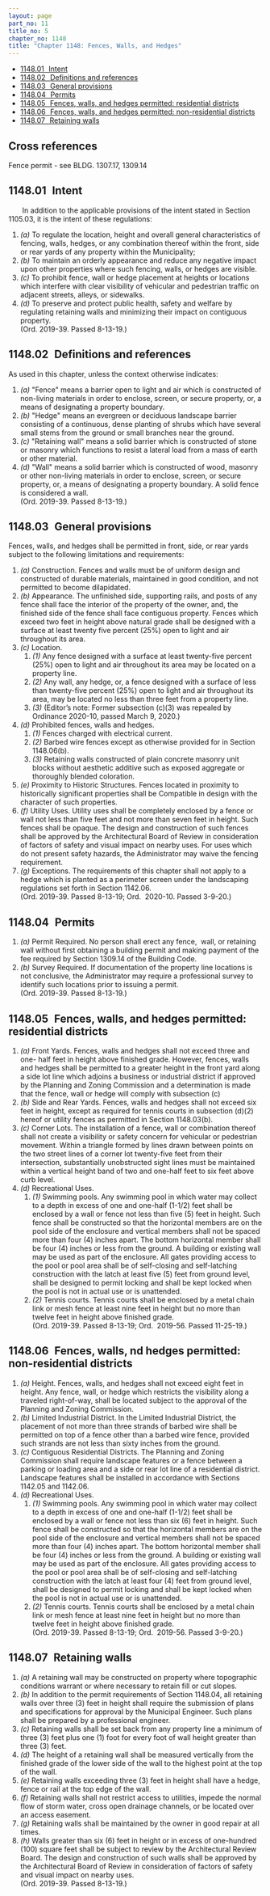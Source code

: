 ```yaml
---
layout: page
part_no: 11
title_no: 5
chapter_no: 1148
title: "Chapter 1148: Fences, Walls, and Hedges"
---
```


* [1148.01   Intent](#114801-intent)
* [1148.02   Definitions and references](#114802-definitions-and-references)
* [1148.03   General provisions](#114803-general-provisions)
* [1148.04   Permits](#114804-permits)
* [1148.05   Fences, walls, and hedges permitted: residential districts](#114805-fences-walls-and-hedges-permitted-residential-districts)
* [1148.06   Fences, walls, and hedges permitted: non-residential districts](#114806-fences-walls-and-hedges-permitted-non-residential-districts)
* [1148.07   Retaining walls](#114807-retaining-walls)

## Cross references

Fence permit - see BLDG.
1307.17,
1309.14

## 1148.01   Intent

       In addition to the applicable provisions of the intent stated in Section 1105.03, it is the intent of these regulations:

1. _(a)_ To regulate the location, height and overall general characteristics
of fencing, walls, hedges, or any combination thereof within the front, side or
rear yards of any property within the Municipality;
2. _(b)_ To maintain an orderly appearance and reduce any negative impact upon
other properties where such fencing, walls, or hedges are visible.
3. _(c)_ To prohibit fence, wall or hedge placement at heights or locations
which interfere with clear visibility of vehicular and pedestrian traffic on
adjacent streets, alleys, or sidewalks.
4. _(d)_ To preserve and protect public health, safety and welfare by
regulating retaining walls and minimizing their impact on contiguous property.  
(Ord. 2019-39. Passed 8-13-19.)

## 1148.02   Definitions and references

As used in this chapter, unless the context otherwise indicates:

1. _(a)_ "Fence" means a barrier open to light and air which is constructed of
non-living materials in order to enclose, screen, or secure property, or, a
means of designating a property boundary.
2. _(b)_ "Hedge" means an evergreen or deciduous landscape barrier consisting
of a continuous, dense planting of shrubs which have several small stems from
the ground or small branches near the ground.
3. _(c)_ "Retaining wall" means a solid barrier which is constructed of stone
or masonry which functions to resist a lateral load from a mass of earth or
other material.
4. _(d)_ "Wall" means a solid barrier which is constructed of wood, masonry or
other non-living materials in order to enclose, screen, or secure property, or,
a means of designating a property boundary. A solid fence is considered a wall.  
(Ord. 2019-39. Passed 8-13-19.)

## 1148.03   General provisions

Fences, walls, and hedges shall be permitted in front, side, or rear yards
subject to the following limitations and requirements:

1. _(a)_ Construction. Fences and walls must be of uniform design and
constructed of durable materials, maintained in good condition, and not
permitted to become dilapidated.
2. _(b)_ Appearance. The unfinished side, supporting rails, and posts of any
fence shall face the interior of the property of the owner, and, the finished
side of the fence shall face contiguous property. Fences which exceed two feet
in height above natural grade shall be designed with a surface at least twenty
five percent (25%) open to light and air throughout its area.
3. _(c)_ Location.
    1. _(1)_ Any fence designed with a surface at least twenty-five percent
(25%) open to light and air throughout its area may be located on a property
line.
    2. _(2)_ Any wall, any hedge, or, a fence designed with a surface of less
than twenty-five percent (25%) open to light and air throughout its area, may
be located no less than three feet from a property line.
    3. _(3)_ (Editor’s note: Former subsection (c)(3) was repealed by Ordinance
2020-10, passed March 9, 2020.)
4. _(d)_ Prohibited fences, walls and hedges.
    1. _(1)_ Fences charged with electrical current.
    2. _(2)_ Barbed wire fences except as otherwise provided for in Section 1148.06(b).
    3. _(3)_ Retaining walls constructed of plain concrete masonry unit blocks
without aesthetic additive such as exposed aggregate or thoroughly blended
coloration.
5. _(e)_ Proximity to Historic Structures. Fences located in proximity to
historically significant properties shall be Compatible in design with the
character of such properties.
6. _(f)_ Utility Uses. Utility uses shall be completely enclosed by a fence or
wall not less than five feet and not more than seven feet in height. Such
fences shall be opaque. The design and construction of such fences shall be
approved by the Architectural Board of Review in consideration of factors of
safety and visual impact on nearby uses. For uses which do not present safety
hazards, the Administrator may waive the fencing requirement.
7. _(g)_ Exceptions. The requirements of this chapter shall not apply to a
hedge which is planted as a perimeter screen under the landscaping regulations
set forth in Section 1142.06.  
(Ord. 2019-39. Passed 8-13-19; Ord.  2020-10. Passed 3-9-20.)

## 1148.04   Permits

1. _(a)_ Permit Required. No person shall erect any fence,  wall, or retaining
wall without first obtaining a building permit and making payment of the fee
required by Section 1309.14 of the Building Code.
2. _(b)_ Survey Required. If documentation of the property line locations is
not conclusive, the Administrator may require a professional survey to identify
such locations prior to issuing a permit.  
(Ord. 2019-39. Passed 8-13-19.)

## 1148.05   Fences, walls, and hedges permitted:  residential districts

1. _(a)_ Front Yards. Fences, walls and hedges shall not exceed three and one-
half feet in height above finished grade. However, fences, walls and hedges
shall be permitted to a greater height in the front yard along a side lot line
which adjoins a business or industrial district if approved by the Planning and
Zoning Commission and a determination is made that the fence, wall or hedge
will comply with subsection (c)
2. _(b)_ Side and Rear Yards. Fences, walls and hedges shall not exceed six
feet in height, except as required for tennis courts in subsection (d)(2)
hereof or utility fences as permitted in Section 1148.03(b).
3. _(c)_ Corner Lots.  The installation of a fence, wall or combination thereof
shall not create a visibility or safety concern for vehicular or pedestrian
movement. Within a triangle formed by lines drawn between points on the two
street lines of a corner lot twenty-five feet from their intersection,
substantially unobstructed sight lines must be maintained within a vertical
height band of two and one-half feet to six feet above curb level.
4. _(d)_ Recreational Uses.
    1. _(1)_ Swimming pools. Any swimming pool in which water may collect to a
depth in excess of one and one-half (1-1/2) feet shall be enclosed by a wall or
fence not less than five (5) feet in height. Such fence shall be constructed so
that the horizontal members are on the pool side of the enclosure and vertical
members shall not be spaced more than four (4) inches apart. The bottom
horizontal member shall be four (4) inches or less from the ground. A building
or existing wall may be used as part of the enclosure. All gates providing
access to the pool or pool area shall be of self-closing and self-latching
construction with the latch at least five (5) feet from ground level, shall be
designed to permit locking and shall be kept locked when the pool is not in
actual use or is unattended.
    2. _(2)_ Tennis courts. Tennis courts shall be enclosed by a metal chain
link or mesh fence at least nine feet in height but no more than twelve feet in
height above finished grade.  
(Ord. 2019-39. Passed 8-13-19; Ord.  2019-56. Passed 11-25-19.)

## 1148.06   Fences, walls, nd hedges permitted: non-residential districts

1. _(a)_ Height. Fences, walls, and hedges shall not exceed eight feet in
height. Any fence, wall, or hedge which restricts the visibility along a
traveled right-of-way, shall be located subject to the approval of the Planning
and Zoning Commission.
2. _(b)_ Limited Industrial District. In the Limited Industrial District, the
placement of not more than three strands of barbed wire shall be permitted on
top of a fence other than a barbed wire fence, provided such strands are not
less than sixty inches from the ground.
3. _(c)_ Contiguous Residential Districts. The Planning and Zoning Commission
shall require landscape features or a fence between a parking or loading area
and a side or rear lot line of a residential district. Landscape features shall
be installed in accordance with Sections
1142.05 and
 1142.06.
4. _(d)_ Recreational Uses.
    1. _(1)_ Swimming pools. Any swimming pool in which water may collect to a
depth in excess of one and one-half (1-1/2) feet shall be enclosed by a wall or
fence not less than six (6) feet in height. Such fence shall be constructed so
that the horizontal members are on the pool side of the enclosure and vertical
members shall not be spaced more than four (4) inches apart. The bottom
horizontal member shall be four (4) inches or less from the ground. A building
or existing wall may be used as part of the enclosure. All gates providing
access to the pool or pool area shall be of self-closing and self-latching
construction with the latch at least four (4) feet from ground level, shall be
designed to permit locking and shall be kept locked when the pool is not in
actual use or is unattended.     
    2. _(2)_ Tennis courts.  Tennis courts shall be enclosed by a metal chain
link or mesh fence at least nine feet in height but no more than twelve feet in
height above finished grade.  
(Ord. 2019-39. Passed 8-13-19; Ord.  2019-56. Passed 3-9-20.)

## 1148.07   Retaining walls

1. _(a)_ A retaining wall may be constructed on property where topographic
conditions warrant or where necessary to retain fill or cut slopes.
2. _(b)_ In addition to the permit requirements of Section 1148.04, all retaining walls over three (3) feet in height shall require the
submission of plans and specifications for approval by the Municipal Engineer.
Such plans shall be prepared by a professional engineer.
3. _(c)_ Retaining walls shall be set back from any property line a minimum of
three (3) feet plus one (1) foot for every foot of wall height greater than
three (3) feet.
4. _(d)_ The height of a retaining wall shall be measured vertically from the
finished grade of the lower side of the wall to the highest point at the top of
the wall.
5. _(e)_ Retaining walls exceeding three (3) feet in height shall have a hedge,
fence or rail at the top edge of the wall.
6. _(f)_ Retaining walls shall not restrict access to utilities, impede the
normal flow of storm water, cross open drainage channels, or be located over an
access easement.
7. _(g)_ Retaining walls shall be maintained by the owner in good repair at all
times.
8. _(h)_ Walls greater than six (6) feet in height or in excess of one-hundred
(100) square feet shall be subject to review by the Architectural Review Board.
The design and construction of such walls shall be approved by the
Architectural Board of Review in consideration of factors of safety and visual
impact on nearby uses.  
(Ord. 2019-39. Passed 8-13-19.)
